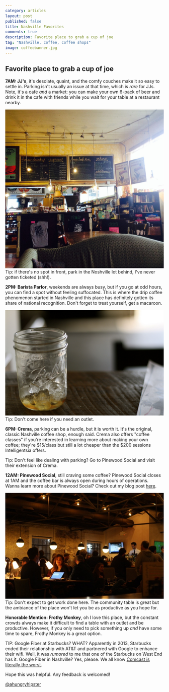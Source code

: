 ```yaml
---
category: articles
layout: post
published: false
title: Nashville Favorites
comments: true
description: Favorite place to grab a cup of joe
tag: "Nashville, coffee, coffee shops"
image: coffeebanner.jpg
---
```


## Favorite place to grab a cup of joe

**7AM: JJ's**, it's desolate, quaint, and the comfy couches make it so easy to settle in. Parking isn't usually an issue at that time, which is _rare_ for JJs. Note, it's a cafe _and_ a market: you can make your own 6-pack of beer and drink it in the cafe with friends while you wait for your table at a restaurant nearby. 

![JJs.jpg](/images/JJs.jpg)
Tip: if there's no spot in front, park in the Noshville lot behind, I've never gotten ticketed (shh!). 


**2PM: Barista Parlor**, weekends are always busy, but if you go at odd hours, you can find a spot without feeling suffocated. This is where the drip coffee phenomenon started in Nashville and this place has definitely gotten its share of national recognition. Don't forget to treat yourself, get a macaroon. 

![BP.jpg](/images/BP.jpg)
Tip: Don't come here if you need an outlet. 


**6PM: Crema**, parking can be a hurdle, but it is worth it. It's the original, classic Nashville coffee shop, enough said. Crema also offers "coffee classes" if you're interested in learning more about making your own coffee; they're $15/class but still a lot cheaper than the $200 sessions Intelligentsia offers. 

Tip: Don't feel like dealing with parking? Go to Pinewood Social and visit their extension of Crema. 

**12AM: Pinewood Social**, still craving some coffee? Pinewood Social closes at 1AM and the coffee bar is always open during hours of operations. Wanna learn more about Pinewood Social? Check out my blog post [here](http://www.ahungryhipster.com/articles/pinewood-social-draft/). 

![candidpinewood.jpg](/images/candidpinewood.jpg)
Tip: Don't expect to get work done here. The community table is great but the ambiance of the place won't let you be as productive as you hope for. 

**Honorable Mention: Frothy Monkey**, oh I love this place, but the constant crowds always make it difficult to find a table with an outlet and be productive. However, if you only need to pick something up _and_ have some time to spare, Frothy Monkey is a great option. 

TIP: Google Fiber at Starbucks? WHAT? Apparently in 2013, Starbucks ended their relationship with AT&T and partnered with Google to enhance their wifi. Well, it was _rumored_ to me that one of the Starbucks on West End has it. Google Fiber in Nashville? Yes, please. We all know [Comcast is literally the worst](http://consumerist.com/2014/04/08/congratulations-to-comcast-your-2014-worst-company-in-america/).

Hope this was helpful. Any feedback is welcomed!

[@ahungryhipster](https://twitter.com/ahungryhipster)